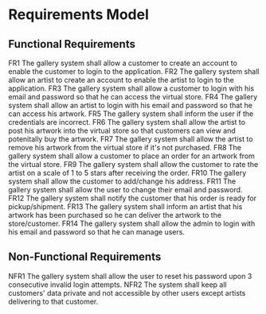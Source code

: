 # Requirements Model

## Functional Requirements

FR1 The gallery system shall allow a customer to create an account to enable the customer to login to the application.
FR2 The gallery system shall allow an artist to create an account to enable the artist to login to the application.
FR3 The gallery system shall allow a customer to login with his email and password so that he can access the virtual store.
FR4 The gallery system shall allow an artist to login with his email and password so that he can access his artwork.
FR5 The gallery system shall inform the user if the credentials are incorrect.
FR6 The gallery system shall allow the artist to post his artwork into the virtual store so that customers can view and potenitally buy the artwork.
FR7 The gallery system shall allow the artist to remove his artwork from the virtual store if it's not purchased.
FR8 The gallery system shall allow a customer to place an order for an artwork from the virtual store.
FR9 The gallery system shall allow the customer to rate the artist on a scale of 1 to 5 stars after receiving the order.
FR10 The gallery system shall allow the customer to add/change his address.
FR11 The gallery system shall allow the user to change their email and password.
FR12 The gallery system shall notify the customer that his order is ready for pickup/shipment.
FR13 The gallery system shall inform an artist that his artwork has been purchased so he can deliver the artwork to the store/customer.
FR14 The gallery system shall allow the admin to login with his email and password so that he can manage users. 


## Non-Functional Requirements

NFR1 The gallery system shall allow the user to reset his password upon 3 consecutive invalid login attempts. 
NFR2 The system shall keep all customers' data private and not accessible by other users except artists delivering to that customer.
